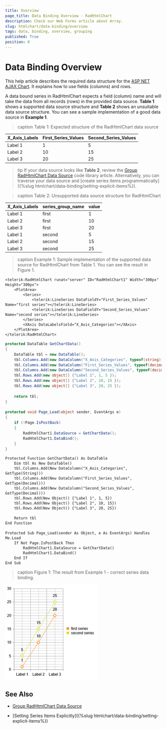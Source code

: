 ```yaml
---
title: Overview
page_title: Data Binding Overview - RadHtmlChart
description: Check our Web Forms article about Array.
slug: htmlchart/data-binding/overview
tags: data, binding, overview, grouping
published: True
position: 0
---
```


# Data Binding Overview

This help article describes the required data structure for the [ASP NET AJAX Chart](https://www.telerik.com/products/aspnet-ajax/html-chart.aspx). It explains how to use fields (columns) and rows.

A data bound series in RadHtmlChart expects a field (column) name and will take the data from all records (rows) in the provided data source. **Table 1** shows a supported data source structure and **Table 2** shows an unsuitable data source structure. You can see a sample implementation of a good data source in **Example 1**.

>caption Table 1: Expected structure of the RadHtmlChart data source

|  X_Axis_Labels  |  First_Series_Values  |  Second_Series_Values  |
| ----- | ----- | ----- |
| Label 1 | 1 | 5 |
| Label 2 | 10 | 15 |
| Label 3 | 20 | 25 |

>tip If your data source looks like **Table 2**, review the [Group RadHtmlChart Data Source](https://www.telerik.com/support/code-library/group-radhtmlchart-data-source) code library article. Alternatively, you can traverse your data source and [create series items programmatically]({%slug htmlchart/data-binding/setting-explicit-items%}).

>caption Table 2: Unsupported data source structure for RadHtmlChart

|  X_Axis_Labels  |  series_group_name  |  value  |
| ----- | ----- | ----- |
| Label 1 | first | 1 |
| Label 2 | first | 10 |
| Label 3 | first | 20 |
| Label 1 | second | 5 |
| Label 2 | second | 15 |
| Label 3 | second | 25 |

>caption Example 1: Sample implementation of the supported data source for RadHtmlChart from Table 1. You can see the result in Figure 1.

````ASP.NET
<telerik:RadHtmlChart runat="server" ID="RadHtmlChart1" Width="300px" Height="300px">
	<PlotArea>
		<Series>
			<telerik:LineSeries DataFieldY="First_Series_Values" Name="first series"></telerik:LineSeries>
			<telerik:LineSeries DataFieldY="Second_Series_Values" Name="second series"></telerik:LineSeries>
		</Series>
		<XAxis DataLabelsField="X_Axis_Categories"></XAxis>
	</PlotArea>
</telerik:RadHtmlChart>
````

````C#
protected DataTable GetChartData()
{
	DataTable tbl = new DataTable();
	tbl.Columns.Add(new DataColumn("X_Axis_Categories", typeof(string)));
	tbl.Columns.Add(new DataColumn("First_Series_Values", typeof(decimal)));
	tbl.Columns.Add(new DataColumn("Second_Series_Values", typeof(decimal)));
	tbl.Rows.Add(new object[] {"Label 1", 1, 5 });
	tbl.Rows.Add(new object[] {"Label 2", 10, 15 });
	tbl.Rows.Add(new object[] {"Label 3", 20, 25 });

	return tbl;
}

protected void Page_Load(object sender, EventArgs e)
{
	if (!Page.IsPostBack)
	{
		RadHtmlChart1.DataSource = GetChartData();
		RadHtmlChart1.DataBind();
	}
}
````
````VB
Protected Function GetChartData() As DataTable
	Dim tbl As New DataTable()
	tbl.Columns.Add(New DataColumn("X_Axis_Categories", GetType(String)))
	tbl.Columns.Add(New DataColumn("First_Series_Values", GetType(Decimal)))
	tbl.Columns.Add(New DataColumn("Second_Series_Values", GetType(Decimal)))
	tbl.Rows.Add(New Object() {"Label 1", 1, 5})
	tbl.Rows.Add(New Object() {"Label 2", 10, 15})
	tbl.Rows.Add(New Object() {"Label 3", 20, 25})

	Return tbl
End Function

Protected Sub Page_Load(sender As Object, e As EventArgs) Handles Me.Load
	If Not Page.IsPostBack Then
		RadHtmlChart1.DataSource = GetChartData()
		RadHtmlChart1.DataBind()
	End If
End Sub	
````

>caption Figure 1: The result from Example 1 - correct series data binding.

![expected results with proper data source](images/proper-datasource-result.png)

## See Also

 * [Group RadHtmlChart Data Source](https://www.telerik.com/support/code-library/group-radhtmlchart-data-source)

 * [Setting Series Items Explicitly]({%slug htmlchart/data-binding/setting-explicit-items%})
